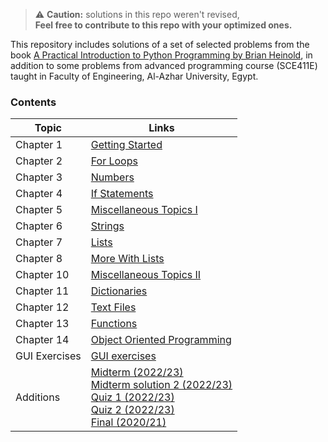 > :warning: **Caution:** solutions in this repo weren't revised,  
**Feel free to contribute to this repo with your optimized ones.**

This repository includes solutions of a set of selected problems from the book [A Practical Introduction to Python Programming by Brian Heinold](https://www.brianheinold.net/python/A_Practical_Introduction_to_Python_Programming_Heinold.pdf), in addition to some problems from advanced programming course (SCE411E) taught in Faculty of Engineering, Al-Azhar University, Egypt.

### Contents
| Topic         | Links                                                                                                                                                                                                               |
|---------------|---------------------------------------------------------------------------------------------------------------------------------------------------------------------------------------------------------------------|
| Chapter 1     | [Getting Started](Chapter_1_Getting_Started)                                                                                                                                                                        |
| Chapter 2     | [For Loops](Chapter_2_For_Loops)                                                                                                                                                                                    |
| Chapter 3     | [Numbers](Chapter_3_Numbers)                                                                                                                                                                                        |
| Chapter 4     | [If Statements](Chapter_4_if_statements)                                                                                                                                                                            |
| Chapter 5     | [Miscellaneous Topics I](Chapter_5_Miscellaneous_Topics_I)                                                                                                                                                          |
| Chapter 6     | [Strings](Chapter_6_Strings)                                                                                                                                                                                        |
| Chapter 7     | [Lists](Chapter_7_Lists)                                                                                                                                                                                            |
| Chapter 8     | [More With Lists](Chapter_8_More_With_Lists)                                                                                                                                                                        |
| Chapter 10    | [Miscellaneous Topics II](Chapter_10_Miscellaneous_Topics_II)                                                                                                                                                       |
| Chapter 11    | [Dictionaries](Chapter_11_Dictionaries)                                                                                                                                                                             |
| Chapter 12    | [Text Files](Chapter_12_Text_Files)                                                                                                                                                                                 |
| Chapter 13    | [Functions](Chapter_13_Functions)                                                                                                                                                                                   |
| Chapter 14    | [Object Oriented Programming](Chapter_14_Object_Oriented_Programming)                                                                                                                                               |
| GUI Exercises | [GUI exercises](GUI_exercises)                                                                                                                                                                                      |
| Additions     | [Midterm (2022/23)](midterm.py)<br/>      [Midterm solution 2 (2022/23)](mid_term_solution_2.py)<br/> [Quiz 1 (2022/23)](quiz_1.py)<br/>     [Quiz 2 (2022/23)](quiz_2.py) <br/>  [Final (2020/21)](final_20_21.py) |
